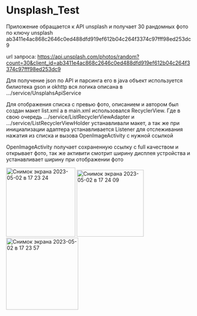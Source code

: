 # Unsplash_Test

Приложение обращается к API unsplash и получает 30 рандомных фото по ключу unsplash ab3411e4ac868c2646c0ed488dfd919ef612b04c264f3374c97fff98ed253dc9

url запроса: 
https://api.unsplash.com/photos/random?count=30&client_id=ab3411e4ac868c2646c0ed488dfd919ef612b04c264f3374c97fff98ed253dc9

Для получение json по API и парсинга его в java объект используется билиотека gson и okhttp вся логика описана в .../service/UnsplahsApiService

Для отображения списка с превью фото, описанием и автором был создан макет list.xml а в main.xml использовался RecyclerView. Где в свою очередь .../service/ListRecyclerViewAdapter и .../service/ListRecyclerViewHolder устанавливали макет, а так же при инициализации адаптера устанавливается Listener для отслеживания нажатия из списка и вызова OpenImageActivity с нужной ссылкой

OpenImageActivity получает сохраненную ссылку с full качеством и открывает фото, так же активити смотрит ширину дисплея устройства и устанавливает ширину при отображении фото

<img width="188" alt="Снимок экрана 2023-05-02 в 17 23 24" src="https://user-images.githubusercontent.com/76277201/235695827-cc1aceac-5105-48a6-b475-1e6539d01aa9.png">
<img width="182" alt="Снимок экрана 2023-05-02 в 17 24 09" src="https://user-images.githubusercontent.com/76277201/235695858-7cb4dac5-5851-4bda-aa98-99b333ce8b9e.png">
<img width="196" alt="Снимок экрана 2023-05-02 в 17 23 57" src="https://user-images.githubusercontent.com/76277201/235695864-6f1815ba-636e-4e40-9d9a-6cf957ca996d.png">
